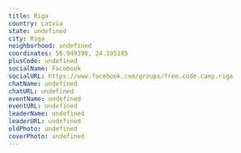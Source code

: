 ```yaml
---
title: Riga
country: Latvia
state: undefined
city: Riga
neighborhood: undefined
coordinates: 56.949398, 24.105185
plusCode: undefined
socialName: Facebook
socialURL: https://www.facebook.com/groups/free.code.camp.riga
chatName: undefined
chatURL: undefined
eventName: undefined
eventURL: undefined
leaderName: undefined
leaderURL: undefined
oldPhoto: undefined
coverPhoto: undefined
---
```

